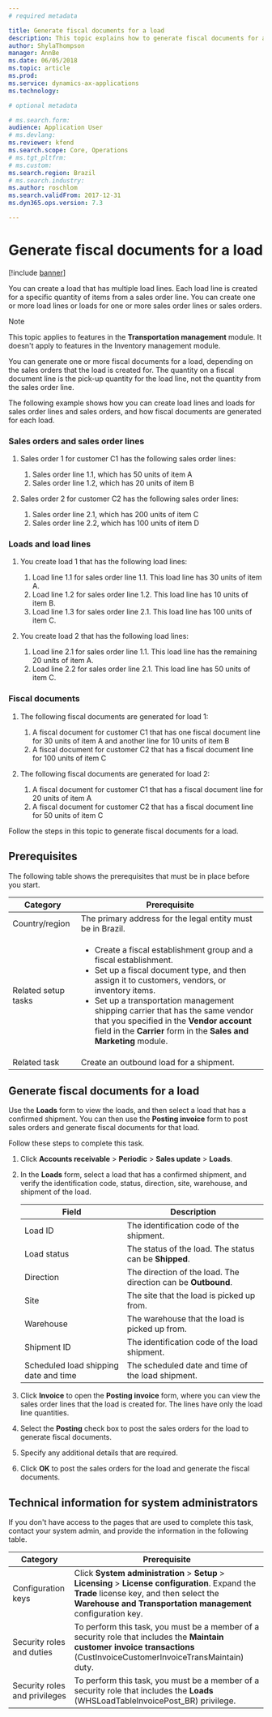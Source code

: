 ```yaml
---
# required metadata

title: Generate fiscal documents for a load
description: This topic explains how to generate fiscal documents for a load for Brazil.
author: ShylaThompson
manager: AnnBe
ms.date: 06/05/2018
ms.topic: article
ms.prod: 
ms.service: dynamics-ax-applications
ms.technology: 

# optional metadata

# ms.search.form:  
audience: Application User
# ms.devlang: 
ms.reviewer: kfend
ms.search.scope: Core, Operations
# ms.tgt_pltfrm: 
# ms.custom: 
ms.search.region: Brazil
# ms.search.industry: 
ms.author: roschlom
ms.search.validFrom: 2017-12-31
ms.dyn365.ops.version: 7.3

---
```


# Generate fiscal documents for a load 

[!include [banner](../includes/banner.md)]

You can create a load that has multiple load lines. Each load line is created for a specific quantity of items from a sales order line. You can create one or more load lines or loads for one or more sales order lines or sales orders.

> [!NOTE]
> This topic applies to features in the **Transportation management** module. It doesn't apply to features in the Inventory management  module.

You can generate one or more fiscal documents for a load, depending on the sales orders that the load is created for. The quantity on a fiscal document line is the pick-up quantity for the load line, not the quantity from the sales order line.

The following example shows how you can create load lines and loads for sales order lines and sales orders, and how fiscal documents are generated for each load.

### Sales orders and sales order lines

1. Sales order 1 for customer C1 has the following sales order lines:

    1. Sales order line 1.1, which has 50 units of item A
    2. Sales order line 1.2, which has 20 units of item B

2. Sales order 2 for customer C2 has the following sales order lines:

    1. Sales order line 2.1, which has 200 units of item C
    2. Sales order line 2.2, which has 100 units of item D

### Loads and load lines

1. You create load 1 that has the following load lines:

    1. Load line 1.1 for sales order line 1.1. This load line has 30 units of item A.
    2. Load line 1.2 for sales order line 1.2. This load line has 10 units of item B.
    3. Load line 1.3 for sales order line 2.1. This load line has 100 units of item C.

2. You create load 2 that has the following load lines:

    1. Load line 2.1 for sales order line 1.1. This load line has the remaining 20 units of item A.
    2. Load line 2.2 for sales order line 2.1. This load line has 50 units of item C.

### Fiscal documents

1. The following fiscal documents are generated for load 1:

    1. A fiscal document for customer C1 that has one fiscal document line for 30 units of item A and another line for 10 units of item B
    2. A fiscal document for customer C2 that has a fiscal document line for 100 units of item C

2. The following fiscal documents are generated for load 2:

    1. A fiscal document for customer C1 that has a fiscal document line for 20 units of item A
    2. A fiscal document for customer C2 that has a fiscal document line for 50 units of item C

Follow the steps in this topic to generate fiscal documents for a load.

## Prerequisites

The following table shows the prerequisites that must be in place before you start.

<table>
<thead>
<tr>
<th>Category</th>
<th>Prerequisite</th>
</tr>
</thead>
<tbody>
<tr>
<td>Country/region</td>
<td>The primary address for the legal entity must be in Brazil.</td>
</tr>
<tr>
<td>Related setup tasks</td>
<td>
<ul>
<li>Create a fiscal establishment group and a fiscal establishment. </li>
<li>Set up a fiscal document type, and then assign it to customers, vendors, or inventory items.</li>
<li>Set up a transportation management shipping carrier that has the same vendor that you specified in the <strong>Vendor account</strong> field in the <strong>Carrier</strong> form in the <strong>Sales and Marketing</strong> module.</li>
</ul>
</td>
</tr>
<tr>
<td>Related task</td>
<td>Create an outbound load for a shipment.</td>
</tr>
</tbody>
</table>

## Generate fiscal documents for a load

Use the **Loads** form to view the loads, and then select a load that has a confirmed shipment. You can then use the **Posting invoice** form to post sales orders and generate fiscal documents for that load.

Follow these steps to complete this task.

1. Click **Accounts receivable** \> **Periodic** \> **Sales update** \> **Loads**.
2. In the **Loads** form, select a load that has a confirmed shipment, and verify the identification code, status, direction, site, warehouse, and shipment of the load.

    | Field                                 | Description |
    |---------------------------------------|-------------|
    | Load ID                               | The identification code of the shipment. |
    | Load status                           | The status of the load. The status can be **Shipped**. |
    | Direction                             | The direction of the load. The direction can be **Outbound**. |
    | Site                                  | The site that the load is picked up from. |
    | Warehouse                             | The warehouse that the load is picked up from. |
    | Shipment ID                           | The identification code of the load shipment. |
    | Scheduled load shipping date and time | The scheduled date and time of the load shipment. |

3. Click **Invoice** to open the **Posting invoice** form, where you can view the sales order lines that the load is created for. The lines have only the load line quantities.
4. Select the **Posting** check box to post the sales orders for the load to generate fiscal documents.
5. Specify any additional details that are required. 
6. Click **OK** to post the sales orders for the load and generate the fiscal documents.

## Technical information for system administrators

If you don't have access to the pages that are used to complete this task, contact your system admin, and provide the information in the following table.

| Category                      | Prerequisite |
|-------------------------------|--------------|
| Configuration keys            | Click **System administration** &gt; **Setup** &gt; **Licensing** &gt; **License configuration**. Expand the **Trade** license key, and then select the **Warehouse and Transportation management** configuration key. |
| Security roles and duties     | To perform this task, you must be a member of a security role that includes the **Maintain customer invoice transactions** (CustInvoiceCustomerInvoiceTransMaintain) duty. |
| Security roles and privileges | To perform this task, you must be a member of a security role that includes the **Loads** (WHSLoadTableInvoicePost\_BR) privilege. |
